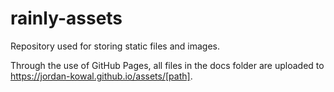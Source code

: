 # rainly-assets

Repository used for storing static files and images.

Through the use of GitHub Pages, all files in the docs folder are uploaded to https://jordan-kowal.github.io/assets/[path].
